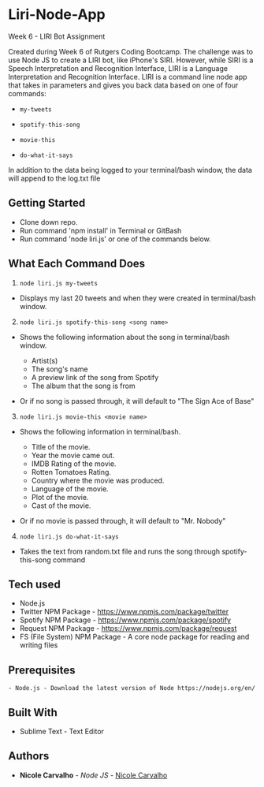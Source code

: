 # Liri-Node-App
Week 6 - LIRI Bot Assignment

Created during Week 6 of Rutgers Coding Bootcamp. The challenge was to use Node JS to create a LIRI bot, like iPhone's SIRI. However, while SIRI is a Speech Interpretation and Recognition Interface, LIRI is a Language Interpretation and Recognition Interface. LIRI is a command line node app that takes in parameters and gives you back data based on one of four commands:

  * `my-tweets`

  * `spotify-this-song`

  * `movie-this`

  * `do-what-it-says`

In addition to the data being logged to your terminal/bash window, the data will append to the log.txt file 

## Getting Started

- Clone down repo.
- Run command 'npm install' in Terminal or GitBash
- Run command 'node liri.js' or one of the commands below.

## What Each Command Does

1. `node liri.js my-tweets`

  * Displays my last 20 tweets and when they were created in terminal/bash window.

2. `node liri.js spotify-this-song <song name>`

  * Shows the following information about the song in terminal/bash window.
    * Artist(s)
    * The song's name
    * A preview link of the song from Spotify
    * The album that the song is from

  * Or if no song is passed through, it will default to "The Sign Ace of Base"

3. `node liri.js movie-this <movie name>`

  * Shows the following information in terminal/bash.

    * Title of the movie.
    * Year the movie came out.
    * IMDB Rating of the movie.
    * Rotten Tomatoes Rating.
    * Country where the movie was produced.
    * Language of the movie.
    * Plot of the movie.
    * Cast of the movie.


  * Or if no movie is passed through, it will default to "Mr. Nobody"

4. `node liri.js do-what-it-says`

  * Takes the text from random.txt file and runs the song through spotify-this-song command

## Tech used
- Node.js
- Twitter NPM Package - https://www.npmjs.com/package/twitter
- Spotify NPM Package - https://www.npmjs.com/package/spotify
- Request NPM Package - https://www.npmjs.com/package/request
- FS (File System) NPM Package - A core node package for reading and writing files

## Prerequisites
```
- Node.js - Download the latest version of Node https://nodejs.org/en/
```

## Built With

* Sublime Text - Text Editor

## Authors

* **Nicole Carvalho** - *Node JS* - [Nicole Carvalho](https://github.com/nicolelcarvalho)





